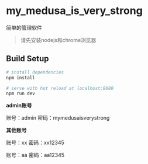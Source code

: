 # my_medusa_is_very_strong

简单的管理软件

> 请先安装nodejs和chrome浏览器

## Build Setup

``` bash
# install dependencies
npm install

# serve with hot reload at localhost:8080
npm run dev
```

**admin账号**

账号：admin 密码：mymedusaisverystrong

**其他账号**

账号：xx 密码：xx12345

账号：aa 密码：aa12345
